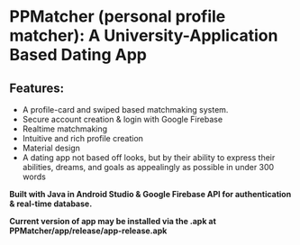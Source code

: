 # PPMatcher (personal profile matcher): A University-Application Based Dating App


## Features:
- A profile-card and swiped based matchmaking system. 
- Secure account creation & login with Google Firebase
- Realtime matchmaking
- Intuitive and rich profile creation
- Material design
- A dating app not based off looks, but by their ability to express their abilities, dreams, and goals
as appealingly as possible in under 300 words


**Built with Java in Android Studio & Google Firebase API for authentication & real-time database.**

**Current version of app may be installed via the .apk at PPMatcher/app/release/app-release.apk**
